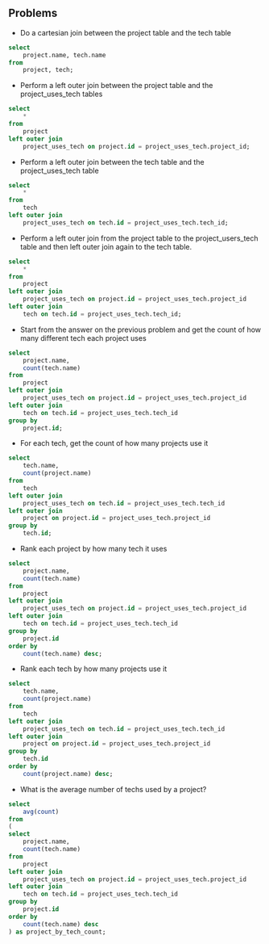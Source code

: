 ## Problems

* Do a cartesian join between the project table and the tech table

```sql
select
	project.name, tech.name
from
	project, tech;
```


* Perform a left outer join between the project table and the project_uses_tech tables

```sql
select
	*
from
	project
left outer join
	project_uses_tech on project.id = project_uses_tech.project_id;
```


* Perform a left outer join between the tech table and the project_uses_tech table

```sql
select
	*
from
	tech
left outer join
	project_uses_tech on tech.id = project_uses_tech.tech_id;
```


* Perform a left outer join from the project table to the project_users_tech table and then left outer join again to the tech table.

```sql
select
	*
from
	project
left outer join
	project_uses_tech on project.id = project_uses_tech.project_id
left outer join
	tech on tech.id = project_uses_tech.tech_id;
```


* Start from the answer on the previous problem and get the count of how many different tech each project uses

```sql
select
	project.name,
	count(tech.name)
from
	project
left outer join
	project_uses_tech on project.id = project_uses_tech.project_id
left outer join
	tech on tech.id = project_uses_tech.tech_id
group by
	project.id;
```


* For each tech, get the count of how many projects use it

```sql
select
	tech.name,
	count(project.name)
from
	tech
left outer join
	project_uses_tech on tech.id = project_uses_tech.tech_id
left outer join
	project on project.id = project_uses_tech.project_id
group by
	tech.id;
```


* Rank each project by how many tech it uses

```sql
select
	project.name,
	count(tech.name)
from
	project
left outer join
	project_uses_tech on project.id = project_uses_tech.project_id
left outer join
	tech on tech.id = project_uses_tech.tech_id
group by
	project.id
order by
	count(tech.name) desc;
```


* Rank each tech by how many projects use it

```sql
select
	tech.name,
	count(project.name)
from
	tech
left outer join
	project_uses_tech on tech.id = project_uses_tech.tech_id
left outer join
	project on project.id = project_uses_tech.project_id
group by
	tech.id
order by
	count(project.name) desc;
```


* What is the average number of techs used by a project?

```sql
select
	avg(count)
from
(
select
	project.name,
	count(tech.name)
from
	project
left outer join
	project_uses_tech on project.id = project_uses_tech.project_id
left outer join
	tech on tech.id = project_uses_tech.tech_id
group by
	project.id
order by
	count(tech.name) desc
) as project_by_tech_count;
```
